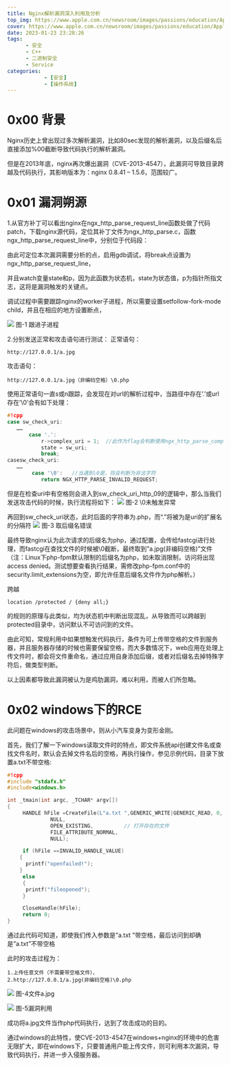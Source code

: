 ```yaml
---
title: Nginx解析漏洞深入利用及分析
top_img: https://www.apple.com.cn/newsroom/images/passions/education/Apple-STEAM-Day-hero_Full-Bleed-Image.jpg.large_2x.jpg
cover: https://www.apple.com.cn/newsroom/images/passions/education/Apple-STEAM-Day-hero_Full-Bleed-Image.jpg.large_2x.jpg
date: 2023-01-23 23:28:26
tags: 
      - 安全 
      - C++
      - 二进制安全
      - Service
categories: 
            - [安全]
            - [操作系统]
---
```


# 0x00 背景
Nginx历史上曾出现过多次解析漏洞，比如80sec发现的解析漏洞，以及后缀名后直接添加%00截断导致代码执行的解析漏洞。

但是在2013年底，nginx再次爆出漏洞（CVE-2013-4547），此漏洞可导致目录跨越及代码执行，其影响版本为：nginx 0.8.41 – 1.5.6，范围较广。

# 0x01 漏洞朔源
1.从官方补丁可以看出nginx在ngx_http_parse_request_line函数处做了代码patch，下载nginx源代码，定位其补丁文件为ngx_http_parse.c，函数ngx_http_parse_request_line中，分别位于代码段：

由此可定位本次漏洞需要分析的点，启用gdb调试，将break点设置为ngx_http_parse_request_line，

并且watch变量state和p，因为此函数为状态机，state为状态值，p为指针所指文志，这将是漏洞触发的关键点。

调试过程中需要跟踪nginx的worker子进程，所以需要设置setfollow-fork-mode child，并且在相应的地方设置断点，

![](https://image-1313245095.cos.ap-beijing.myqcloud.com/2023/01/23/16744869614887.jpg)
图-1 跟进子进程

2.分别发送正常和攻击语句进行测试：
正常语句：
``` shell
http://127.0.0.1/a.jpg
```
攻击语句：
``` shell
http://127.0.0.1/a.jpg（非编码空格）\0.php
```

使用正常语句一直s或n跟踪，会发现在对url的解析过程中，当路径中存在’.’或url存在’\0’会有如下处理：
``` cpp
#!cpp
case sw_check_uri:      
   ……
       case '.': 
           r->complex_uri = 1;  //此作为flag会判断使用ngx_http_parse_complex_uri方法，对路径修复
           state = sw_uri; 
           break;    
casesw_check_uri:    
   ……
        case '\0':   //当遇到\0是，将会判断为非法字符
           return NGX_HTTP_PARSE_INVALID_REQUEST;   
```

但是在检查uri中有空格则会进入到sw_check_uri_http_09的逻辑中，那么当我们发送攻击代码的时候，执行流程将如下：
![](https://image-1313245095.cos.ap-beijing.myqcloud.com/2023/01/23/16744870687358.jpg)
图-2 \0未触发异常

再回到sw_check_uri状态，此时后面的字符串为.php，而“.”将被为是uri的扩展名的分隔符
![](https://image-1313245095.cos.ap-beijing.myqcloud.com/2023/01/23/16744870895951.jpg)
图-3 取后缀名错误

最终导致nginx认为此次请求的后缀名为php，通过配置，会传给fastcgi进行处理，而fastcgi在查找文件的时候被\0截断，最终取到”a.jpg(非编码空格)”文件（注：Linux下php-fpm默认限制的后缀名为php，如未取消限制，访问将出现access denied。测试想要查看执行结果，需修改php-fpm.conf中的security.limit_extensions为空，即允许任意后缀名文件作为php解析。）

跨越
``` shell
location /protected / {deny all;}
```

的规则的原理与此类似，均为状态机中判断出现混乱，从导致而可以跨越到protected目录中，访问默认不可访问到的文件。

由此可知，常规利用中如果想触发代码执行，条件为可上传带空格的文件到服务器，并且服务器存储的时候也需要保留空格，而大多数情况下，web应用在处理上传文件时，都会将文件重命名，通过应用自身添加后缀，或者对后缀名去掉特殊字符后，做类型判断。

以上因素都导致此漏洞被认为是鸡肋漏洞，难以利用，而被人们所忽略。

# 0x02 windows下的RCE
此问题在windows的攻击场景中，则从小汽车变身为变形金刚。

首先，我们了解一下windows读取文件时的特点，即文件系统api创建文件名或查找文件名时，默认会去掉文件名后的空格，再执行操作，参见示例代码，目录下放置a.txt不带空格:

``` cpp
#!cpp
#include "stdafx.h"
#include<windows.h>

int _tmain(int argc, _TCHAR* argv[])
{
     HANDLE hFile =CreateFile(L"a.txt ",GENERIC_WRITE|GENERIC_READ, 0, //注意a.txt后有一个空格                    
              NULL,                  
              OPEN_EXISTING,          // 打开存在的文件
              FILE_ATTRIBUTE_NORMAL,   
              NULL);

     if (hFile ==INVALID_HANDLE_VALUE)
    {
      printf("openfailed!");
    }
     else
     {
      printf("fileopened");
     }

     CloseHandle(hFile);
     return 0;
}
```
通过此代码可知道，即使我们传入参数是”a.txt ”带空格，最后访问到却确是”a.txt”不带空格

此时的攻击过程为：
``` shell
1.上传任意文件（不需要带空格文件），
2.http://127.0.0.1/a.jpg(非编码空格)\0.php
```

![](https://image-1313245095.cos.ap-beijing.myqcloud.com/2023/01/23/16744875151368.jpg)
图-4文件a.jpg

![](https://image-1313245095.cos.ap-beijing.myqcloud.com/2023/01/23/16744875334728.jpg)
图-5漏洞利用

成功将a.jpg文件当作php代码执行，达到了攻击成功的目的。

通过windows的此特性，使CVE-2013-4547在windows+nginx的环境中的危害无限扩大，即在windows下，只要普通用户能上传文件，则可利用本次漏洞，导致代码执行，并进一步入侵服务器。